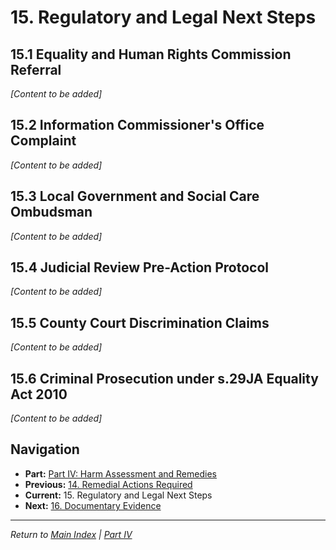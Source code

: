 # 15. Regulatory and Legal Next Steps

## 15.1 Equality and Human Rights Commission Referral

*[Content to be added]*

## 15.2 Information Commissioner's Office Complaint

*[Content to be added]*

## 15.3 Local Government and Social Care Ombudsman

*[Content to be added]*

## 15.4 Judicial Review Pre-Action Protocol

*[Content to be added]*

## 15.5 County Court Discrimination Claims

*[Content to be added]*

## 15.6 Criminal Prosecution under s.29JA Equality Act 2010

*[Content to be added]*

## Navigation
- **Part:** [Part IV: Harm Assessment and Remedies](./index.md)
- **Previous:** [14. Remedial Actions Required](14-remedial-actions.md)
- **Current:** 15. Regulatory and Legal Next Steps
- **Next:** [16. Documentary Evidence](../5-evidence/16-documentary-evidence.md)

---
*Return to [Main Index](../index.md) | [Part IV](./index.md)*